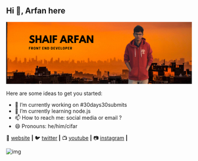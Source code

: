 ## Hi 👋, Arfan here

![My img](./Hi.png)

Here are some ideas to get you started:

- 🔭 I’m currently working on #30days30submits
- 🌱 I’m currently learning node.js
- 📫 How to reach me: social media or email ?
- 😄 Pronouns: he/him/cifar

🏡 [website][website] **|** 
🐦 [twitter][twitter] **|** 
📺 [youtube][youtube] **|** 
📷 [instagram][instagram] **|** 


[website]: https://webcifar.com
[twitter]: https://twitter.com/webcifar
[youtube]: https://youtube.com/channel/UCdxaLo9ALJgXgOUDURRPGiQ
[instagram]: https://instagram.com/web_cifar


![img](https://media.giphy.com/media/ZVik7pBtu9dNS/giphy.gif)
